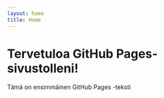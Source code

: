 ```yaml
---
layout: home
title: Home
---
```


# Tervetuloa GitHub Pages-sivustolleni!

Tämä on ensimmäinen GitHub Pages -teksti

